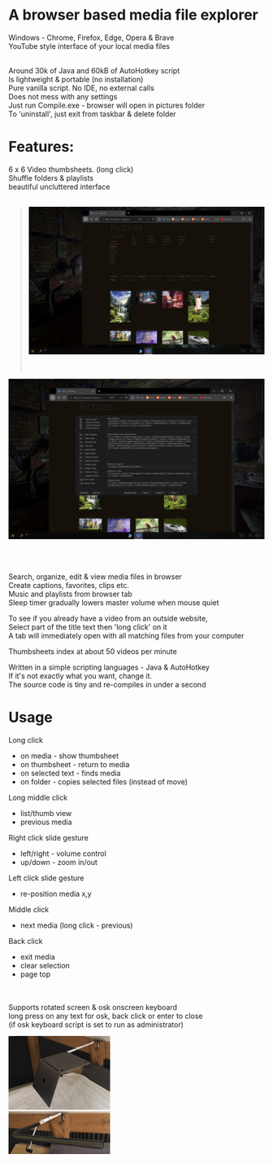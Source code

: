 
# A browser based media file explorer<br>

Windows - Chrome, Firefox, Edge, Opera & Brave<br>
YouTube style interface of your local media files<br><br>

Around 30k of Java and 60kB of AutoHotkey script<br>
Is lightweight & portable (no installation)<br>
Pure vanilla script. No IDE, no external calls<br> 
Does not mess with any settings<br>
Just run Compile.exe - browser will open in pictures folder<br>
To 'uninstall', just exit from taskbar & delete folder<br>

# Features:

6 x 6 Video thumbsheets. (long click)<br>
Shuffle folders & playlists<br>
beautiful uncluttered interface<br><br>

><img src="screens/Screen 1.jpg" width="640"/></p><br>

<p><img src="screens/Screen 2.jpg" width="640"/></p><br><br>

Search, organize, edit & view media files in browser<br>
Create captions, favorites, clips etc.<br>
Music and playlists from browser tab<br>
Sleep timer gradually lowers master volume when mouse quiet<br>

To see if you already have a video from an outside website,<br>
Select part of the title text then 'long click' on it<br>
A tab will immediately open with all matching files from your computer<br>

Thumbsheets index at about 50 videos per minute<br>

Written in a simple scripting languages - Java & AutoHotkey<br>
If it's not exactly what you want, change it.<br>
The source code is tiny and re-compiles in under a second<br>

# Usage

Long click
- on media - show thumbsheet
- on thumbsheet - return to media
- on selected text - finds media
- on folder - copies selected files (instead of move)
  
Long middle click
- list/thumb view
- previous media

Right click slide gesture
- left/right - volume control
- up/down - zoom in/out

Left click slide gesture
- re-position media x,y

Middle click
- next media (long click - previous)

Back click
- exit media
- clear selection
- page top

<br><br>Supports rotated screen & osk onscreen keyboard<br>
long press on any text for osk, back click or enter to close<br>
(if osk keyboard script is set to run as administrator)<br>

<img src="screens/swivel arm 3.jpg" width="200"/> <br>
<img src="screens/swivel arm 2.jpg" width="200"/></p>


